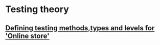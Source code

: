 # Testing theory
## [Defining testing methods,types and levels for 'Online store' ](https://docs.google.com/spreadsheets/d/1EB0r6vDAc205Kj-XFoWowi-efcFIVhXhj8F0dWzshQs/edit?gid=0#gid=0)
